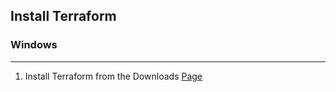 <h2>Install Terraform</h2>
<h3>Windows</h3>
<hr>

<ol>
    <li>Install Terraform from the Downloads <a href="https://developer.hashicorp.com/terraform/downloads">Page</a></li>
</ol>

